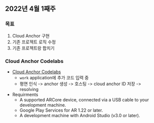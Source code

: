 ## 2022년 4월 1째주

### 목표
1. Cloud Anchor 구현
2. 기존 프로젝트 로직 수정
3. 기존 프로젝트랑 합치기

### Cloud Anchor Codelabs
- [Cloud Anchor Codelabs](https://codelabs.developers.google.com/codelabs/arcore-cloud-anchors#0) 
    + `work` application에 추가 코드 입력 중
    + 평면 인식 -> anchor 생성 -> 호스팅 -> cloud anchor ID 저장 -> resolving
- Requirments
    - A supported ARCore device, connected via a USB cable to your development machine.
    - Google Play Services for AR 1.22 or later.
    - A development machine with Android Studio (v3.0 or later).
